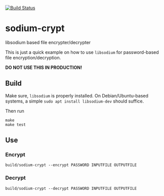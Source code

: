 [![Build Status](https://travis-ci.org/flopp/sodium-crypt.svg?branch=master)](https://travis-ci.org/flopp/sodium-crypt)

# sodium-crypt
libsodium based file encrypter/decrypter

This is just a quick example on how to use `libsodium` for password-based file encryption/decryption.

**DO NOT USE THIS IN PRODUCTION!**

## Build

Make sure, `libsodium` is properly installed.
On Debian/Ubuntu-based systems, a simple `sudo apt install libsodium-dev` should suffice.

Then run

```
make
make test
```

## Use


### Encrypt

```
build/sodium-crypt --encrypt PASSWORD INPUTFILE OUTPUTFILE
```

### Decrypt

```
build/sodium-crypt --decrypt PASSWORD INPUTFILE OUTPUTFILE
```
